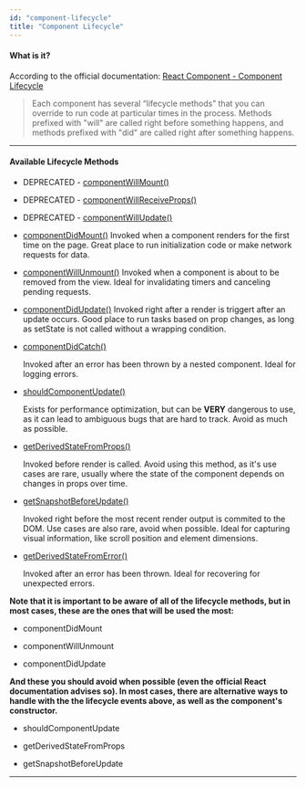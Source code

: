 ```yaml
---
id: "component-lifecycle"
title: "Component Lifecycle"
---
```


#### What is it?

According to the official documentation: [React Component - Component Lifecycle](https://reactjs.org/docs/react-component.html#the-component-lifecycle)

> Each component has several “lifecycle methods” that you can override to run code at particular times in the process. Methods prefixed with "will" are called right before something happens, and methods prefixed with "did" are called right after something happens.

---

#### Available Lifecycle Methods

- DEPRECATED - [componentWillMount()](https://reactjs.org/docs/react-component.html#componentwillmount)

- DEPRECATED - [componentWillReceiveProps()](https://reactjs.org/docs/react-component.html#componentwillreceiveprops)

- DEPRECATED - [componentWillUpdate()](https://reactjs.org/docs/react-component.html#componentwillupdate)

- [componentDidMount()](https://reactjs.org/docs/react-component.html#componentdidmount)
  Invoked when a component renders for the first time on the page. Great place to run initialization code or make network requests for data.

- [componentWillUnmount()](https://reactjs.org/docs/react-component.html#componentwillunmount)
  Invoked when a component is about to be removed from the view. Ideal for invalidating timers and canceling pending requests.

- [componentDidUpdate()](https://reactjs.org/docs/react-component.html#componentdidupdate)
  Invoked right after a render is triggert after an update occurs. Good place to run tasks based on prop changes, as long as setState is not called without a wrapping condition.

- [componentDidCatch()](https://reactjs.org/docs/react-component.html#componentdidcatch)

  Invoked after an error has been thrown by a nested component. Ideal for logging errors.

- [shouldComponentUpdate()](https://reactjs.org/docs/react-component.html#shouldcomponentupdate)

  Exists for performance optimization, but can be **VERY** dangerous to use, as it can lead to ambiguous bugs that are hard to track. Avoid as much as possible.

- [getDerivedStateFromProps()](https://reactjs.org/blog/2018/03/27/update-on-async-rendering.html#new-lifecycle-getderivedstatefromprops)

  Invoked before render is called. Avoid using this method, as it's use cases are rare, usually where the state of the component depends on changes in props over time.

- [getSnapshotBeforeUpdate()](https://reactjs.org/blog/2018/03/27/update-on-async-rendering.html#new-lifecycle-getsnapshotbeforeupdate)

  Invoked right before the most recent render output is commited to the DOM. Use cases are also rare, avoid when possible. Ideal for capturing visual information, like scroll position and element dimensions.

- [getDerivedStateFromError()](https://reactjs.org/docs/react-component.html#static-getderivedstatefromerror)

  Invoked after an error has been thrown. Ideal for recovering for unexpected errors.

**Note that it is important to be aware of all of the lifecycle methods, but in most cases, these are the ones that will be used the most:**

- componentDidMount

- componentWillUnmount

- componentDidUpdate

**And these you should avoid when possible (even the official React documentation advises so). In most cases, there are alternative ways to handle with the the lifecycle events above, as well as the component's constructor.**

- shouldComponentUpdate

- getDerivedStateFromProps

- getSnapshotBeforeUpdate



---
